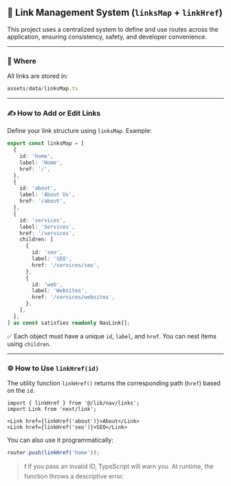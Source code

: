 ## 🔗 Link Management System (`linksMap` + `linkHref`)

This project uses a centralized system to define and use routes across the application, ensuring consistency, safety, and developer convenience.

---

### 📁 Where

All links are stored in:

```ts
assets/data/linksMap.ts
```

---

### ✍️ How to Add or Edit Links

Define your link structure using `linksMap`. Example:

```ts
export const linksMap = [
  {
    id: 'home',
    label: 'Home',
    href: '/',
  },
  {
    id: 'about',
    label: 'About Us',
    href: '/about',
  },
  {
    id: 'services',
    label: 'Services',
    href: '/services',
    children: [
      {
        id: 'seo',
        label: 'SEO',
        href: '/services/seo',
      },
      {
        id: 'web',
        label: 'Websites',
        href: '/services/websites',
      },
    ],
  },
] as const satisfies readonly NavLink[];
```

✅ Each object must have a unique `id`, `label`, and `href`. You can nest items using `children`.

---

### ⚙️ How to Use `linkHref(id)`

The utility function `linkHref()` returns the corresponding path (`href`) based on the `id`.

```tsx
import { linkHref } from '@/lib/nav/links';
import Link from 'next/link';

<Link href={linkHref('about')}>About</Link>
<Link href={linkHref('seo')}>SEO</Link>
```

You can also use it programmatically:

```ts
router.push(linkHref('home'));
```

> ❗ If you pass an invalid ID, TypeScript will warn you. At runtime, the function throws a descriptive error.
